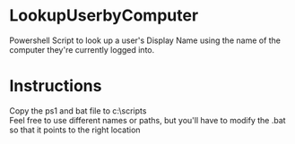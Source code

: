 # LookupUserbyComputer
Powershell Script to look up a user's Display Name using the name of the computer they're currently logged into.

# Instructions
Copy the ps1 and bat file to c:\scripts\
Feel free to use different names or paths, but you'll have to modify the .bat so that it points to the right location
